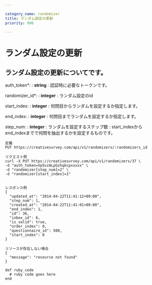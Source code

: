 ```yaml
---

category_name: randomizer
title: ランダム設定の更新
priority: 996

---
```


# ランダム設定の更新

## ランダム設定の更新についてです。

auth_token*:
: __string__
: 認証時に必要なトークンです。

randomizer_id*:
: __integer__
: ランダム設定のid

start_index:
: __integer__
: 何問目からランダムを設定するか指定します。

end_index:
: __integer__
: 何問目までランダムを設定するか指定します。

step_num:
: __integer__
: ランダムを設定するステップ数
: start_indexからend_indexまでで何問を抽出するかを設定するものです。


~~~
定義
PUT https://creativesurvey.com/api/v1/randomizers/:randomizers_id

リクエスト例
curl -X PUT https://creativesurvey.com/api/v1/randomizers/37 \
-d "auth_token=Vp5vzALpGzhqkcpxxxxx" \
-d "randomizer[step_num]=2" \
-d "randomizer[start_index]=1"


レスポンス例
{
  "updated_at": "2014-04-22T11:41:12+09:00",
  "step_num": 1,
  "created_at": "2014-04-22T11:41:01+09:00",
  "end_index": 1,
  "id": 36,
  "inbox_id": 6,
  "is_valid": true,
  "order_index": 0,
  "questionnaire_id": 508,
  "start_index": 0
}

リソースが存在しない場合
{
  "message": "resource not found"
}
~~~

~~~
def ruby_code
  # ruby code goes here
end
~~~

